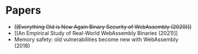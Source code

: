 # Papers

- ~~[[Everything Old is New Again Binary Security of WebAssembly (2020)]]~~
- [[An Empirical Study of Real-World WebAssembly Binaries (2021)]]
-  Memory safety: old vulnerabilities become new with WebAssembly (2018)